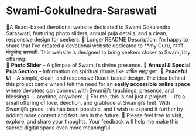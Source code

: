 # Swami-Gokulnedra-Saraswati
🔹A React-based devotional website dedicated to Swami Gokulendra Saraswati, featuring photo sliders, annual puja details, and a clean, responsive design for seekers. 
🔹 Longer README Description:  I’m happy to share that I’ve created a devotional website dedicated to **my Guru, स्वामी गोकुलेन्द्र सरस्वती. 
This website is designed to bring seekers closer to Swamiji by offering:  
📸 **Photo Slider** – A glimpse of Swamiji’s divine presence.
🙏 **Annual & Special Puja Section** – Information on spiritual rituals like *वार्षिक समृद्ध पूजा* .
🌸 **Peaceful UI** – A simple, clean, and responsive React-based design.
The idea behind this project came when I felt the need for an **easily accessible online space** where devotees can connect with Swamiji’s teachings, presence, and blessings — anytime, anywhere. 
💫 For me, this is not just a project — it’s a small offering of love, devotion, and gratitude at Swamiji’s feet. With Swamiji’s grace, this has been possible, and I wish to expand it further by adding more content and features in the future. 
🙏 Please feel free to visit, explore, and share your thoughts. Your feedback will help me make this sacred digital space even more meaningful. 
